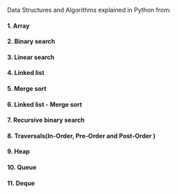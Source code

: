 Data Structures and Algorithms explained in Python from:
#### 1. Array
#### 2. Binary search
#### 3. Linear search
#### 4. Linked list
#### 5. Merge sort
#### 6. Linked list - Merge sort 
#### 7. Recursive binary search
#### 8. Traversals(In-Order, Pre-Order and Post-Order )
#### 9. Heap
#### 10. Queue
#### 11. Deque
